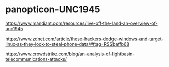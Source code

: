 # panopticon-UNC1945

https://www.mandiant.com/resources/live-off-the-land-an-overview-of-unc1945

https://www.zdnet.com/article/these-hackers-dodge-windows-and-target-linux-as-they-look-to-steal-phone-data/#ftag=RSSbaffb68

https://www.crowdstrike.com/blog/an-analysis-of-lightbasin-telecommunications-attacks/
